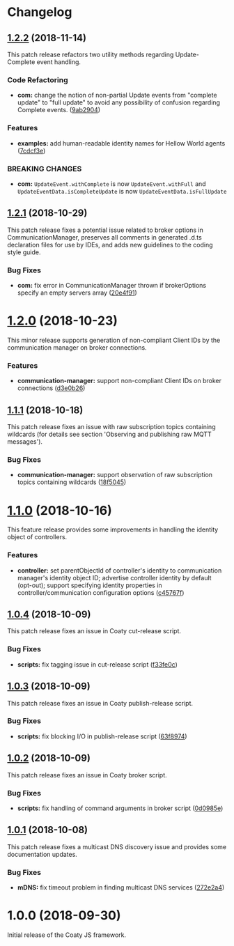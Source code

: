 # Changelog

<a name="1.2.2"></a>
## [1.2.2](https://github.com/coatyio/coaty-js/compare/v1.2.1...v1.2.2) (2018-11-14)

This patch release refactors two utility methods regarding Update-Complete event handling.

### Code Refactoring

* **com:** change the notion of non-partial Update events from "complete update" to "full update" to avoid any possibility of confusion regarding Complete events. ([9ab2904](https://github.com/coatyio/coaty-js/commit/9ab2904))

### Features

* **examples:** add human-readable identity names for Hellow World agents ([7cdcf3e](https://github.com/coatyio/coaty-js/commit/7cdcf3e))

### BREAKING CHANGES

* **com:** `UpdateEvent.withComplete` is now `UpdateEvent.withFull` and `UpdateEventData.isCompleteUpdate` is now `UpdateEventData.isFullUpdate`

<a name="1.2.1"></a>
## [1.2.1](https://github.com/coatyio/coaty-js/compare/v1.2.0...v1.2.1) (2018-10-29)

This patch release fixes a potential issue related to broker options in CommunicationManager, preserves all comments in generated .d.ts declaration files for use by IDEs, and adds new guidelines to the coding style guide.

### Bug Fixes

* **com:** fix error in CommunicationManager thrown if brokerOptions specify an empty servers array ([20e4f91](https://github.com/coatyio/coaty-js/commit/20e4f91))

<a name="1.2.0"></a>
# [1.2.0](https://github.com/coatyio/coaty-js/compare/v1.1.1...v1.2.0) (2018-10-23)

This minor release supports generation of non-compliant Client IDs by the communication manager on broker connections.

### Features

* **communication-manager:** support non-compliant Client IDs on broker connections ([d3e0b26](https://github.com/coatyio/coaty-js/commit/d3e0b26))

<a name="1.1.1"></a>
## [1.1.1](https://github.com/coatyio/coaty-js/compare/v1.1.0...v1.1.1) (2018-10-18)

This patch release fixes an issue with raw subscription topics containing wildcards (for details see section 'Observing and publishing raw MQTT messages').

### Bug Fixes

* **communication-manager:** support observation of raw subscription topics containing wildcards ([18f5045](https://github.com/coatyio/coaty-js/commit/18f5045))

<a name="1.1.0"></a>
# [1.1.0](https://github.com/coatyio/coaty-js/compare/v1.0.4...v1.1.0) (2018-10-16)

This feature release provides some improvements in handling the identity object of controllers.

### Features

* **controller:** set parentObjectId of controller's identity to communication manager's identity object ID; advertise controller identity by default (opt-out); support specifying identity properties in controller/communication configuration options ([c45767f](https://github.com/coatyio/coaty-js/commit/c45767f))

<a name="1.0.4"></a>
## [1.0.4](https://github.com/coatyio/coaty-js/compare/v1.0.3...v1.0.4) (2018-10-09)

This patch release fixes an issue in Coaty cut-release script.

### Bug Fixes

* **scripts:** fix tagging issue in cut-release script ([f33fe0c](https://github.com/coatyio/coaty-js/commit/f33fe0c))

<a name="1.0.3"></a>
## [1.0.3](https://github.com/coatyio/coaty-js/compare/v1.0.2...v1.0.3) (2018-10-09)

This patch release fixes an issue in Coaty publish-release script.

### Bug Fixes

* **scripts:** fix blocking I/O in publish-release script ([63f8974](https://github.com/coatyio/coaty-js/commit/63f8974))

<a name="1.0.2"></a>
## [1.0.2](https://github.com/coatyio/coaty-js/compare/v1.0.0...v1.0.2) (2018-10-09)

This patch release fixes an issue in Coaty broker script.

### Bug Fixes

* **scripts:** fix handling of command arguments in broker script ([0d0985e](https://github.com/coatyio/coaty-js/commit/0d0985e))

<a name="1.0.1"></a>
## [1.0.1](https://github.com/coatyio/coaty-js/compare/v1.0.0...v1.0.1) (2018-10-08)

This patch release fixes a multicast DNS discovery issue and provides some documentation updates.

### Bug Fixes

* **mDNS:** fix timeout problem in finding multicast DNS services ([272e2a4](https://github.com/coatyio/coaty-js/commit/272e2a4))

<a name="1.0.0"></a>
# 1.0.0 (2018-09-30)

Initial release of the Coaty JS framework.

